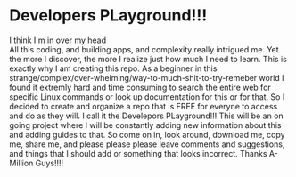 # Developers PLayground!!!
I think I'm in over  my  head  
All this coding,  and building apps, and complexity really intrigued me.
Yet the more I discover,  the more I realize just how much I need to  learn.
This is exactly why I am creating this repo. As a beginner in this 
strange/complex/over-whelming/way-to-much-shit-to-try-remeber world 
I found it extremly hard and time consuming to search the entire web for 
specific Linux commands or look up documentation for this or for that.
So I decided to create and organize a repo that is FREE for everyne to access
and do as they will. I call it the Develepors PLayground!!!
This will be an on going project where I will be constantly adding new information
about this and adding guides to that. So come on in, look around, download me,
copy me, share me, and please please please leave comments and suggestions,
and things that I should add or something that looks incorrect.
Thanks A-Million Guys!!!!